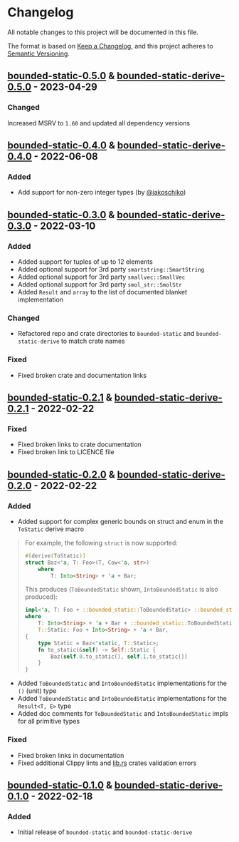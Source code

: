 # Changelog

All notable changes to this project will be documented in this file.

The format is based on [Keep a Changelog](https://keepachangelog.com/en/1.0.0/), and this project adheres
to [Semantic Versioning](https://semver.org/spec/v2.0.0.html).

## [bounded-static-0.5.0] & [bounded-static-derive-0.5.0] - 2023-04-29

### Changed

Increased MSRV to `1.60` and updated all dependency versions

## [bounded-static-0.4.0] & [bounded-static-derive-0.4.0] - 2022-06-08

### Added

- Add support for non-zero integer types (by [@jakoschiko](https://github.com/jakoschiko))

## [bounded-static-0.3.0] & [bounded-static-derive-0.3.0] - 2022-03-10

### Added

- Added support for tuples of up to 12 elements 
- Added optional support for 3rd party `smartstring::SmartString`
- Added optional support for 3rd party `smallvec::SmallVec`
- Added optional support for 3rd party `smol_str::SmolStr`
- Added `Result` and `array` to the list of documented blanket implementation

### Changed

- Refactored repo and crate directories to `bounded-static` and `bounded-static-derive` to match crate names

### Fixed

- Fixed broken crate and documentation links

## [bounded-static-0.2.1] & [bounded-static-derive-0.2.1] - 2022-02-22

### Fixed

- Fixed broken links to crate documentation
- Fixed broken link to LICENCE file

## [bounded-static-0.2.0] & [bounded-static-derive-0.2.0] - 2022-02-22

### Added

- Added support for complex generic bounds on struct and enum in the `ToStatic` derive macro

> For example, the following `struct` is now supported:
>
> ```rust
> #[derive(ToStatic)]
> struct Baz<'a, T: Foo>(T, Cow<'a, str>)
>     where
>         T: Into<String> + 'a + Bar;
> ```
>
> This produces (`ToBoundedStatic` shown, `IntoBoundedStatic` is also produced):
>
> ```rust
> impl<'a, T: Foo + ::bounded_static::ToBoundedStatic> ::bounded_static::ToBoundedStatic for Baz<'a, T>
> where
>     T: Into<String> + 'a + Bar + ::bounded_static::ToBoundedStatic,
>     T::Static: Foo + Into<String> + 'a + Bar,
> {
>     type Static = Baz<'static, T::Static>;
>     fn to_static(&self) -> Self::Static {
>         Baz(self.0.to_static(), self.1.to_static())
>     }
> }
> ```

- Added `ToBoundedStatic` and `IntoBoundedStatic` implementations for the `()` (unit) type 
- Added `ToBoundedStatic` and `IntoBoundedStatic` implementations for the `Result<T, E>` type
- Added doc comments for `ToBoundedStatic` and `IntoBoundedStatic` impls for all primitive types

### Fixed

- Fixed broken links in documentation
- Fixed additional Clippy lints and [lib.rs](https://lib.rs) crates validation errors

## [bounded-static-0.1.0] & [bounded-static-derive-0.1.0] - 2022-02-18

### Added

- Initial release of `bounded-static` and `bounded-static-derive`

[bounded-static-0.5.0]: https://github.com/fujiapple852/bounded-static/compare/bounded-static-0.4.0...bounded-static-0.5.0
[bounded-static-derive-0.5.0]: https://github.com/fujiapple852/bounded-static/compare/bounded-static-0.4.0...bounded-static-derive-0.5.0

[bounded-static-0.4.0]: https://github.com/fujiapple852/bounded-static/compare/bounded-static-0.3.0...bounded-static-0.4.0
[bounded-static-derive-0.4.0]: https://github.com/fujiapple852/bounded-static/compare/bounded-static-0.3.0...bounded-static-derive-0.4.0

[bounded-static-0.3.0]: https://github.com/fujiapple852/bounded-static/compare/bounded-static-0.2.1...bounded-static-0.3.0
[bounded-static-derive-0.3.0]: https://github.com/fujiapple852/bounded-static/compare/bounded-static-0.2.1...bounded-static-derive-0.3.0

[bounded-static-0.2.1]: https://github.com/fujiapple852/bounded-static/compare/bounded-static-0.2.0...bounded-static-0.2.1
[bounded-static-derive-0.2.1]: https://github.com/fujiapple852/bounded-static/compare/bounded-static-0.2.0...bounded-static-derive-0.2.1

[bounded-static-0.2.0]: https://github.com/fujiapple852/bounded-static/compare/bounded-static-0.1.0...bounded-static-0.2.0
[bounded-static-derive-0.2.0]: https://github.com/fujiapple852/bounded-static/compare/bounded-static-0.1.0...bounded-static-derive-0.2.0

[bounded-static-0.1.0]: https://github.com/fujiapple852/bounded-static/compare/bounded-static-0.0.0...bounded-static-0.1.0
[bounded-static-derive-0.1.0]: https://github.com/fujiapple852/bounded-static/compare/bounded-static-0.0.0...bounded-static-derive-0.1.0
